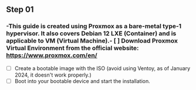 ## Step 01
### -This guide is created using Proxmox as a bare-metal type-1 hypervisor. It also covers Debian 12 LXE (Container) and is applicable to VM (Virtual Machine).- [ ] Download Proxmox Virtual Environment from the official website: https://www.proxmox.com/en/
- [ ] Create a bootable image with the ISO (avoid using Ventoy, as of January 2024, it doesn't work properly.)
- [ ] Boot into your bootable device and start the installation.
